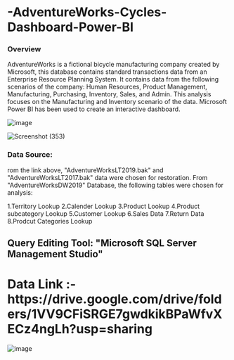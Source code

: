 # -AdventureWorks-Cycles-Dashboard-Power-BI
### Overview
AdventureWorks is a fictional bicycle manufacturing company created by Microsoft, this database contains standard transactions data from an Enterprise Resource Planning System. It contains data from the following scenarios of the company: Human Resources, Product Management, Manufacturing, Purchasing, Inventory, Sales, and Admin. This analysis focuses on the Manufacturing and Inventory scenario of the data. Microsoft Power BI has been used to create an interactive dashboard.

![image](https://github.com/user-attachments/assets/ce7aaeee-233f-4cc5-8467-140286d8527c)

![Screenshot (353)](https://github.com/user-attachments/assets/75a464cd-520b-454e-b1c4-18549634adc8)

###  Data Source:

rom the link above, "AdventureWorksLT2019.bak" and "AdventureWorksLT2017.bak" data were chosen for restoration. From "AdventureWorksDW2019" Database, the following tables were chosen for analysis:

1.Territory Lookup
2.Calender Lookup
3.Product Lookup
4.Product subcategory Lookup
5.Customer Lookup
6.Sales Data 
7.Return Data
8.Prodcut Categories Lookup

## Query Editing Tool: "Microsoft SQL Server Management Studio"

<h1>Data Link :- https://drive.google.com/drive/folders/1VV9CFiSRGE7gwdkikBPaWfvXECz4ngLh?usp=sharing</h1>

![image](https://github.com/user-attachments/assets/ce7aaeee-233f-4cc5-8467-140286d8527c)
